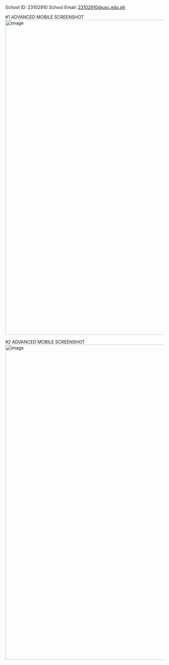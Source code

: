 School ID: 23102910
School Email: 23102910@usc.edu.ph


#1 ADVANCED MOBILE SCREENSHOT
<img width="942" height="1000" alt="image" src="https://github.com/user-attachments/assets/b8211a1e-a846-4d26-9fe8-18ea72a14aae" />



#2 ADVANCED MOBILE SCREENSHOT
<img width="744" height="1000" alt="image" src="https://github.com/user-attachments/assets/4f4a1d28-0024-41a7-8641-61c60699d58d" />
